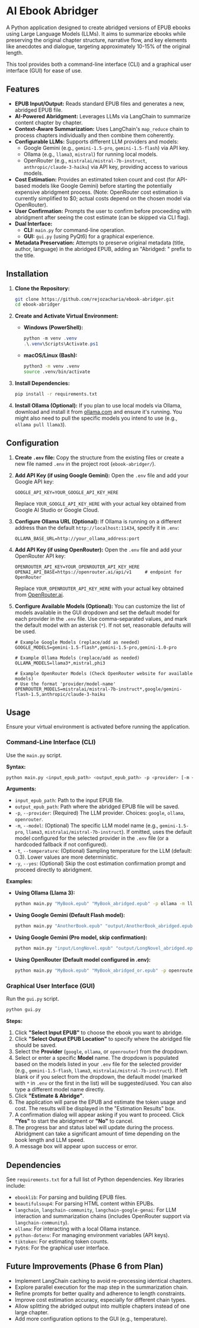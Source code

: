 # AI Ebook Abridger

A Python application designed to create abridged versions of EPUB ebooks using Large Language Models (LLMs). It aims to summarize ebooks while preserving the original chapter structure, narrative flow, and key elements like anecdotes and dialogue, targeting approximately 10-15% of the original length.

This tool provides both a command-line interface (CLI) and a graphical user interface (GUI) for ease of use.

## Features

*   **EPUB Input/Output:** Reads standard EPUB files and generates a new, abridged EPUB file.
*   **AI-Powered Abridgment:** Leverages LLMs via LangChain to summarize content chapter by chapter.
*   **Context-Aware Summarization:** Uses LangChain's `map_reduce` chain to process chapters individually and then combine them coherently.
*   **Configurable LLMs:** Supports different LLM providers and models:
    *   Google Gemini (e.g., `gemini-1.5-pro`, `gemini-1.5-flash`) via API key.
    *   Ollama (e.g., `llama3`, `mistral`) for running local models.
    *   OpenRouter (e.g., `mistralai/mistral-7b-instruct`, `anthropic/claude-3-haiku`) via API key, providing access to various models.
*   **Cost Estimation:** Provides an estimated token count and cost (for API-based models like Google Gemini) before starting the potentially expensive abridgment process. (Note: OpenRouter cost estimation is currently simplified to $0; actual costs depend on the chosen model via OpenRouter).
*   **User Confirmation:** Prompts the user to confirm before proceeding with abridgment after seeing the cost estimate (can be skipped via CLI flag).
*   **Dual Interface:**
    *   **CLI:** `main.py` for command-line operation.
    *   **GUI:** `gui.py` (using PyQt6) for a graphical experience.
*   **Metadata Preservation:** Attempts to preserve original metadata (title, author, language) in the abridged EPUB, adding an "Abridged: " prefix to the title.

## Installation

1.  **Clone the Repository:**
    ```bash
    git clone https://github.com/rejozacharia/ebook-abridger.git
    cd ebook-abridger
    ```

2.  **Create and Activate Virtual Environment:**
    *   **Windows (PowerShell):**
        ```powershell
        python -m venv .venv
        .\.venv\Scripts\Activate.ps1
        ```
    *   **macOS/Linux (Bash):**
        ```bash
        python3 -m venv .venv
        source .venv/bin/activate
        ```

3.  **Install Dependencies:**
    ```bash
    pip install -r requirements.txt
    ```

4.  **Install Ollama (Optional):** If you plan to use local models via Ollama, download and install it from [ollama.com](https://ollama.com/) and ensure it's running. You might also need to pull the specific models you intend to use (e.g., `ollama pull llama3`).

## Configuration

1.  **Create `.env` file:** Copy the structure from the existing files or create a new file named `.env` in the project root (`ebook-abridger/`).

2.  **Add API Key (if using Google Gemini):**
    Open the `.env` file and add your Google API key:
    ```dotenv
    GOOGLE_API_KEY=YOUR_GOOGLE_API_KEY_HERE
    ```
    Replace `YOUR_GOOGLE_API_KEY_HERE` with your actual key obtained from Google AI Studio or Google Cloud.

3.  **Configure Ollama URL (Optional):**
    If Ollama is running on a different address than the default `http://localhost:11434`, specify it in `.env`:
    ```dotenv
    OLLAMA_BASE_URL=http://your_ollama_address:port
    ```

4.  **Add API Key (if using OpenRouter):**
    Open the `.env` file and add your OpenRouter API key:
    ```dotenv
    OPENROUTER_API_KEY=YOUR_OPENROUTER_API_KEY_HERE
    OPENAI_API_BASE=https://openrouter.ai/api/v1     # endpoint for OpenRouter
    ```
    Replace `YOUR_OPENROUTER_API_KEY_HERE` with your actual key obtained from [OpenRouter.ai](https://openrouter.ai/).

5.  **Configure Available Models (Optional):**
    You can customize the list of models available in the GUI dropdown and set the default model for each provider in the `.env` file. Use comma-separated values, and mark the default model with an asterisk (`*`). If not set, reasonable defaults will be used.
    ```dotenv
    # Example Google Models (replace/add as needed)
    GOOGLE_MODELS=gemini-1.5-flash*,gemini-1.5-pro,gemini-1.0-pro

    # Example Ollama Models (replace/add as needed)
    OLLAMA_MODELS=llama3*,mistral,phi3

    # Example OpenRouter Models (Check OpenRouter website for available models)
    # Use the format 'provider/model-name'
    OPENROUTER_MODELS=mistralai/mistral-7b-instruct*,google/gemini-flash-1.5,anthropic/claude-3-haiku
    ```

## Usage

Ensure your virtual environment is activated before running the application.

### Command-Line Interface (CLI)

Use the `main.py` script.

**Syntax:**

```bash
python main.py <input_epub_path> <output_epub_path> -p <provider> [-m <model_name>] [-t <temperature>] [-y]
```

**Arguments:**

*   `input_epub_path`: Path to the input EPUB file.
*   `output_epub_path`: Path where the abridged EPUB file will be saved.
*   `-p`, `--provider`: (Required) The LLM provider. Choices: `google`, `ollama`, `openrouter`.
*   `-m`, `--model`: (Optional) The specific LLM model name (e.g., `gemini-1.5-pro`, `llama3`, `mistralai/mistral-7b-instruct`). If omitted, uses the default model configured for the selected provider in the `.env` file (or a hardcoded fallback if not configured).
*   `-t`, `--temperature`: (Optional) Sampling temperature for the LLM (default: 0.3). Lower values are more deterministic.
*   `-y`, `--yes`: (Optional) Skip the cost estimation confirmation prompt and proceed directly to abridgment.

**Examples:**

*   **Using Ollama (Llama 3):**
    ```bash
    python main.py "MyBook.epub" "MyBook_abridged.epub" -p ollama -m llama3
    ```
*   **Using Google Gemini (Default Flash model):**
    ```bash
    python main.py "AnotherBook.epub" "output/AnotherBook_abridged.epub" -p google
    ```
*   **Using Google Gemini (Pro model, skip confirmation):**
    ```bash
    python main.py "input/LongNovel.epub" "output/LongNovel_abridged.epub" -p google -m gemini-1.5-pro -y
    ```
*   **Using OpenRouter (Default model configured in .env):**
    ```bash
    python main.py "MyBook.epub" "MyBook_abridged_or.epub" -p openrouter
    ```

### Graphical User Interface (GUI)

Run the `gui.py` script.

```bash
python gui.py
```

**Steps:**

1.  Click **"Select Input EPUB"** to choose the ebook you want to abridge.
2.  Click **"Select Output EPUB Location"** to specify where the abridged file should be saved.
3.  Select the **Provider** (`google`, `ollama`, or `openrouter`) from the dropdown.
4.  Select or enter a specific **Model** name. The dropdown is populated based on the models listed in your `.env` file for the selected provider (e.g., `gemini-1.5-flash`, `llama3`, `mistralai/mistral-7b-instruct`). If left blank or if you select from the dropdown, the default model (marked with `*` in `.env` or the first in the list) will be suggested/used. You can also type a different model name directly.
5.  Click **"Estimate & Abridge"**.
6.  The application will parse the EPUB and estimate the token usage and cost. The results will be displayed in the "Estimation Results" box.
7.  A confirmation dialog will appear asking if you want to proceed. Click **"Yes"** to start the abridgment or **"No"** to cancel.
8.  The progress bar and status label will update during the process. Abridgment can take a significant amount of time depending on the book length and LLM speed.
9.  A message box will appear upon success or error.

## Dependencies

See `requirements.txt` for a full list of Python dependencies. Key libraries include:

*   `ebooklib`: For parsing and building EPUB files.
*   `beautifulsoup4`: For parsing HTML content within EPUBs.
*   `langchain`, `langchain-community`, `langchain-google-genai`: For LLM interaction and summarization chains (includes OpenRouter support via `langchain-community`).
*   `ollama`: For interacting with a local Ollama instance.
*   `python-dotenv`: For managing environment variables (API keys).
*   `tiktoken`: For estimating token counts.
*   `PyQt6`: For the graphical user interface.

## Future Improvements (Phase 6 from Plan)

*   Implement LangChain caching to avoid re-processing identical chapters.
*   Explore parallel execution for the map step in the summarization chain.
*   Refine prompts for better quality and adherence to length constraints.
*   Improve cost estimation accuracy, especially for different chain types.
*   Allow splitting the abridged output into multiple chapters instead of one large chapter.
*   Add more configuration options to the GUI (e.g., temperature).
